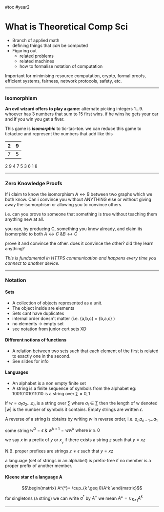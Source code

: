 #toc #year2

# What is Theoretical Comp Sci

- Branch of applied math
- defining things that *can* be computed
- Figuring out
	- related problems
	- related machines
	- how to formalise notation of computation

Important for minimising resource computation, crypto, formal proofs, efficient systems, fairness, network protocols, safety, etc.


---

### Isomorphism

**An evil wizard offers to play a game:** alternate picking integers 1...9. whoever has 3 numbers that sum to 15 first wins. if he wins he gets your car and if you win you get a fiver.

This game is ***isomorphic*** to tic-tac-toe. we can reduce this game to tictactoe and represent the numbers that add like this

| 2   | 9   |
| --- | --- |
| 7   | 5   |

2 9 4
7 5 3
6 1 8


---

### Zero Knowledge Proofs

If i claim to know the isomorphism $A \leftrightarrow B$ between two graphs which we both know. Can i convince you without ANYTHING else or without giving away the isomorphism or allowing you to convince others.

i.e. can you prove to someone that something is true without teaching them anything new at all.

you can, by producing C, something you know already, and claim its isomorphic to both
$A \leftrightarrow C \text{ \& } B \leftrightarrow C$

prove it and convince the other. does it convince the other? did they learn anything?

*This is fundamental in HTTPS communication and happens every time you connect to another device.*

---

### Notation

#### Sets
- A collection of objects represented as a unit.
- The object inside are elements
- Sets cant have duplicates
- internal order doesn't matter (i.e. {a,b,c} = {b,a,c} )
- no elements -> empty set
- see notation from junior cert sets XD


#### Different notions of functions

- A relation between two sets such that each element of the first is related to exactly one in the second.
- See slides for info


#### Languages
- An alphabet is a non empty finite set
- A string is a finite sequence of symbols from the alphabet
eg: $10010101011010$ is a string over $\sum = {0,1}$

If $w = a_{1}a_{2}\dots a_{n}$ is a string over $\sum$ where $a_{i} \in \sum$ then the length of w denoted $|w|$ is the number of symbols it contains. Empty strings are written $\epsilon$.

A reverse of a string is obtains by writing $w$ in reverse order, i.e. $a_{n}a_{n-1}\dots a_{1}$

some string $w^{0}= \epsilon$ & $w^{k+1} = ww^{k} \text{ where }k\geq 0$

we say $x$ in a prefix of $y$ or $x __ y$ if there exists a string $z$ such that $y = xz$

N.B. proper prefixes are strings $z \neq \epsilon \text{ such that } y = xz$

a language (set of strings in an alphabet) is prefix-free if no member is a proper prefix of another member.

#### Kleene star of a language A

$$\begin{matrix}
A^{*}= \cup_{k \geq 0}A^k
\end{matrix}$$

for singletons (a string) we can write $a^*$ 
by $A^+$ we mean $A* = \cup_{K\geq_{1}}A^k$



---
